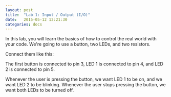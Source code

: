 ```yaml
---
layout: post
title:  "Lab 1: Input / Output (I/O)"
date:   2015-05-12 13:21:30
categories: docs
---
```


In this lab, you will learn the basics of how to control the real world with your code. We're going to use a button, two LEDs, and two resistors.

Connect them like this:
<Fritzing picture goes here>

The first button is connected to pin 3, LED 1 is connected to pin 4, and LED 2 is connected to pin 5.

Whenever the user is pressing the button, we want LED 1 to be on, and we want LED 2 to be blinking. Whenever the user stops pressing the button, we want both LEDs to be turned off.
